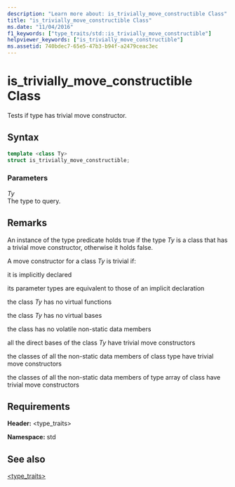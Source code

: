 ```yaml
---
description: "Learn more about: is_trivially_move_constructible Class"
title: "is_trivially_move_constructible Class"
ms.date: "11/04/2016"
f1_keywords: ["type_traits/std::is_trivially_move_constructible"]
helpviewer_keywords: ["is_trivially_move_constructible"]
ms.assetid: 740bdec7-65e5-47b3-b94f-a2479ceac3ec
---
```

# is_trivially_move_constructible Class

Tests if type has trivial move constructor.

## Syntax

```cpp
template <class Ty>
struct is_trivially_move_constructible;
```

### Parameters

*Ty*\
The type to query.

## Remarks

An instance of the type predicate holds true if the type *Ty* is a class that has a trivial move constructor, otherwise it holds false.

A move constructor for a class *Ty* is trivial if:

it is implicitly declared

its parameter types are equivalent to those of an implicit declaration

the class *Ty* has no virtual functions

the class *Ty* has no virtual bases

the class has no volatile non-static data members

all the direct bases of the class *Ty* have trivial move constructors

the classes of all the non-static data members of class type have trivial move constructors

the classes of all the non-static data members of type array of class have trivial move constructors

## Requirements

**Header:** \<type_traits>

**Namespace:** std

## See also

[<type_traits>](../standard-library/type-traits.md)
